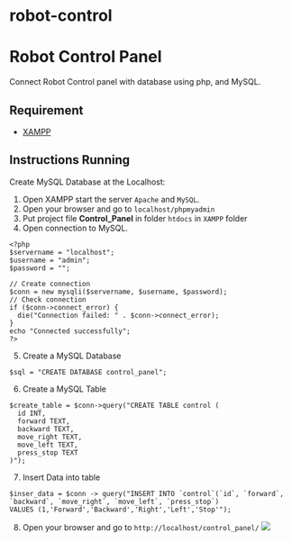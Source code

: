 # robot-control

# Robot Control Panel
Connect Robot Control panel with database using php, and MySQL. 

## Requirement

* [XAMPP](https://www.apachefriends.org/download.html)
 
## Instructions Running
Create MySQL Database at the Localhost:
1. Open XAMPP start the server ```Apache``` and ```MySQL```.
2. Open your browser and go to ```localhost/phpmyadmin```
3. Put project file **Control_Panel** in folder ```htdocs``` in ```XAMPP``` folder
4. Open connection to MySQL.
```
<?php
$servername = "localhost";
$username = "admin";
$password = "";

// Create connection
$conn = new mysqli($servername, $username, $password);
// Check connection
if ($conn->connect_error) {
  die("Connection failed: " . $conn->connect_error);
} 
echo "Connected successfully";
?>
``` 

5. Create a MySQL Database
```
$sql = "CREATE DATABASE control_panel";
```

6. Create a MySQL Table
```
$create_table = $conn->query("CREATE TABLE control (
  id INT,
  forward TEXT,
  backward TEXT,
  move_right TEXT,
  move_left TEXT,
  press_stop TEXT
)");

```

7. Insert Data into table
```
$inser_data = $conn -> query("INSERT INTO `control`(`id`, `forward`, `backward`, `move_right`, `move_left`, `press_stop`) 
VALUES (1,'Forward','Backward','Right','Left','Stop'");

```
8. Open your browser and go to ```http://localhost/control_panel/```
![](https://user-images.githubusercontent.com/27751735/85617141-717b1580-b667-11ea-9d7c-c76fe3ce198d.gif)
